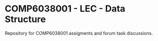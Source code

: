 # COMP6038001 - LEC - Data Structure

Repository for COMP6038001 assigments and forum task discussions.
